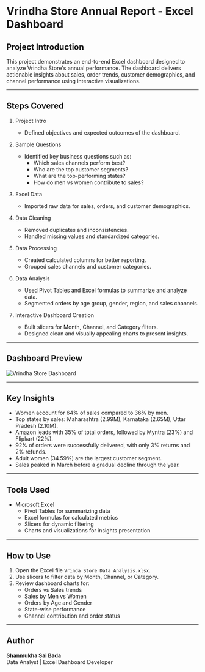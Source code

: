 # Vrindha Store Annual Report - Excel Dashboard

## Project Introduction
This project demonstrates an end-to-end Excel dashboard designed to analyze Vrindha Store's annual performance. The dashboard delivers actionable insights about sales, order trends, customer demographics, and channel performance using interactive visualizations.

---

## Steps Covered
1. Project Intro  
   - Defined objectives and expected outcomes of the dashboard.  

2. Sample Questions  
   - Identified key business questions such as:  
     - Which sales channels perform best?  
     - Who are the top customer segments?  
     - What are the top-performing states?  
     - How do men vs women contribute to sales?  

3. Excel Data  
   - Imported raw data for sales, orders, and customer demographics.  

4. Data Cleaning  
   - Removed duplicates and inconsistencies.  
   - Handled missing values and standardized categories.  

5. Data Processing  
   - Created calculated columns for better reporting.  
   - Grouped sales channels and customer categories.  

6. Data Analysis  
   - Used Pivot Tables and Excel formulas to summarize and analyze data.  
   - Segmented orders by age group, gender, region, and sales channels.  

7. Interactive Dashboard Creation  
   - Built slicers for Month, Channel, and Category filters.  
   - Designed clean and visually appealing charts to present insights.  

---

## Dashboard Preview

![Vrindha Store Dashboard](vrindha.PNG)

---

## Key Insights
- Women account for 64% of sales compared to 36% by men.  
- Top states by sales: Maharashtra (2.99M), Karnataka (2.65M), Uttar Pradesh (2.10M).  
- Amazon leads with 35% of total orders, followed by Myntra (23%) and Flipkart (22%).  
- 92% of orders were successfully delivered, with only 3% returns and 2% refunds.  
- Adult women (34.59%) are the largest customer segment.  
- Sales peaked in March before a gradual decline through the year.  

---

## Tools Used
- Microsoft Excel  
  - Pivot Tables for summarizing data  
  - Excel formulas for calculated metrics  
  - Slicers for dynamic filtering  
  - Charts and visualizations for insights presentation  

---

## How to Use
1. Open the Excel file `Vrinda Store Data Analysis.xlsx`.  
2. Use slicers to filter data by Month, Channel, or Category.  
3. Review dashboard charts for:  
   - Orders vs Sales trends  
   - Sales by Men vs Women  
   - Orders by Age and Gender  
   - State-wise performance  
   - Channel contribution and order status  

---

## Author
**Shanmukha Sai Bada**  
Data Analyst | Excel Dashboard Developer
